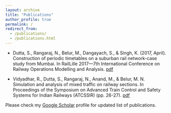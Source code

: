 ```yaml
---
layout: archive
title: "Publications"
author_profile: true
permalink: /
redirect_from: 
  - /publications/
  - /publications.html
---
```

- Dutta, S., Rangaraj, N., Belur, M., Dangayach, S., & Singh, K. (2017, April). Construction of periodic timetables on a suburban rail network-case study from Mumbai. In RailLille 2017—7th International Conference on Railway Operations Modelling and Analysis. [pdf]("https://www.ee.iitb.ac.in/~belur/pdfs/c17icrtt.pdf")

- Vidyadhar, R., Dutta, S., Rangaraj, N., Anand, M., & Belur, M. N. Simulation and analysis of mixed traffic on railway sections. In Proceedings of the Symposium on Advanced Train Control and Safety Systems for Indian Railways (ATCSSIR) (pp. 26-27). [pdf]("https://www.ee.iitb.ac.in/~belur/pdfs/c17atcssir1.pdf")

Please check my [Google Scholar]("https://scholar.google.com/citations?user=MIYxzQsAAAAJ&hl=en") profile for updated list of publications.
